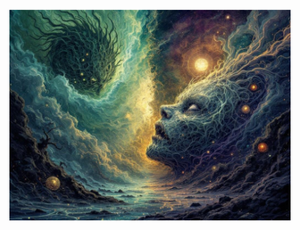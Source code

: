 ![The battle between The Nightmare Sage's natural dreams and Pattern Sleep, where organic visions meet cold mathematical precision in a dreamscape divided between chaos and calculated existence. Style: Dynamic nightmare scene with contrasting elements of natural dreams and artificial perfection.](illustration_caption_2.jpeg)
